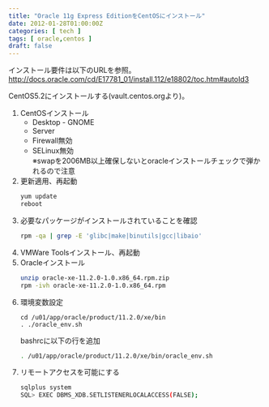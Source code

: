 ```yaml
---
title: "Oracle 11g Express EditionをCentOSにインストール"
date: 2012-01-28T01:00:00Z
categories: [ tech ]
tags: [ oracle,centos ]
draft: false
---
```


インストール要件は以下のURLを参照。
http://docs.oracle.com/cd/E17781_01/install.112/e18802/toc.htm#autoId3

CentOS5.2にインストールする(vault.centos.orgより)。

1. CentOSインストール
   * Desktop - GNOME
   * Server
   * Firewall無効
   * SELinux無効  
   ※swapを2006MB以上確保しないとoracleインストールチェックで弾かれるので注意
1. 更新適用、再起動
   ``` bash
   yum update
   reboot
   ```
1. 必要なパッケージがインストールされていることを確認
   ```bash
   rpm -qa | grep -E 'glibc|make|binutils|gcc|libaio'
   ```
1. VMWare Toolsインストール、再起動
1. Oracleインストール
   ```bash
   unzip oracle-xe-11.2.0-1.0.x86_64.rpm.zip
   rpm -ivh oracle-xe-11.2.0-1.0.x86_64.rpm
   ```
1. 環境変数設定
   ```
   cd /u01/app/oracle/product/11.2.0/xe/bin
   . ./oracle_env.sh
   ```
   bashrcに以下の行を追加
   ```bash
   . /u01/app/oracle/product/11.2.0/xe/bin/oracle_env.sh
   ```
1. リモートアクセスを可能にする
   ```bash
   sqlplus system
   SQL> EXEC DBMS_XDB.SETLISTENERLOCALACCESS(FALSE);
   ```